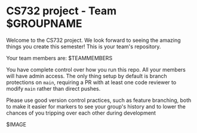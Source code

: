 # CS732 project - Team $GROUPNAME

Welcome to the CS732 project. We look forward to seeing the amazing things you create this semester! This is your team's repository.

Your team members are:
$TEAMMEMBERS

You have complete control over how you run this repo. All your members will have admin access. The only thing setup by default is branch protections on `main`, requiring a PR with at least one code reviewer to modify `main` rather than direct pushes.

Please use good version control practices, such as feature branching, both to make it easier for markers to see your group's history and to lower the chances of you tripping over each other during development

$IMAGE
